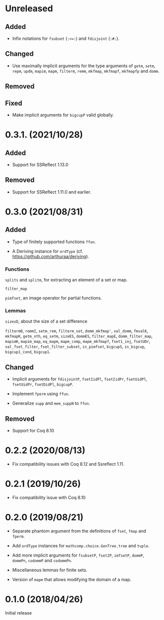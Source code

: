 # Unreleased

## Added

- Infix notations for `fsubset` (`:<=:`) and `fdisjoint` (`:#:`).

## Changed

- Use maximally implicit arguments for the type arguments of `getm`, `setm`,
  `repm`, `updm`, `mapim`, `mapm`, `filterm`, `remm`, `mkfmap`, `mkfmapf`,
  `mkfmapfp` and `domm`.

## Removed

## Fixed

- Make implicit arguments for `bigcupP` valid globally.

# 0.3.1. (2021/10/28)

## Added

- Support for SSReflect 1.13.0

## Removed

- Support for SSReflect 1.11.0 and earlier.

# 0.3.0 (2021/08/31)

## Added

- Type of finitely supported functions `ffun`.

- A Deriving instance for `ordType` (cf. https://github.com/arthuraa/deriving).

### Functions

`splits` and `splitm`, for extracting an element of a set or map.

`filter_map`

`pimfset`, an image operator for partial functions.

### Lemmas

`sizesD`, about the size of a set difference

`filterm0`, `remmI`, `setm_rem`, `filterm_set`, `domm_mkfmap'`, `val_domm`,
`fmvalK`, `mkfmapK`, `getm_nth`, `eq_setm`, `sizeES`, `dommES`, `filter_mapE`,
`domm_filter_map`, `mapimK`, `mapim_map`, `eq_mapm`, `mapm_comp`,
`mapm_mkfmapf`, `fset1_inj`, `fsetUDr`, `val_fset_filter`, `fset_filter_subset`,
`in_pimfset`, `bigcupS`, `in_bigcup`, `bigcup1_cond`, `bigcup1`.

## Changed

- Implicit arguments for `fdisjointP`, `fsetIidPl`, `fsetIidPr`, `fsetUidPl`,
  `fsetUidPr`, `fsetDidPl`, `bigcupP`.

- Implement `fperm` using `ffun`.

- Generalize `supp` and `mem_suppN` to `ffun`.

## Removed

- Support for Coq 8.10

# 0.2.2 (2020/08/13)

- Fix compatibility issues with Coq 8.12 and Ssreflect 1.11.

# 0.2.1 (2019/10/26)

- Fix compatibility issue with Coq 8.10

# 0.2.0 (2019/08/21)

- Separate phantom argument from the definitions of `fset`, `fmap` and `fperm`.

- Add `ordType` instances for `mathcomp.choice.GenTree.tree` and `tuple`.

- Add more implicit arguments for `fsubsetP`, `fset2P`, `imfsetP`, `dommP`,
  `dommPn`, `codommP` and `codommPn`.

- Miscellaneous lemmas for finite sets.

- Version of `mapm` that allows modifying the domain of a map.

# 0.1.0 (2018/04/26)

Initial release
